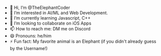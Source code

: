 - 👋 Hi, I’m @TheElephantCoder
- 👀 I’m interested in AI/ML and Web Development.
- 🌱 I’m currently learning Javascript, C++
- 💞️ I’m looking to collaborate on iOS Apps
- 📫 How to reach me: DM me on Discord
- 😄 Pronouns: he/him
- ⚡ Fun fact: My favorite animal is an Elephant (if you didn't already guess by the Username!)

<!---
TheElephantCoder/TheElephantCoder is a ✨ special ✨ repository because its `README.md` (this file) appears on your GitHub profile.
You can click the Preview link to take a look at your changes.
--->
